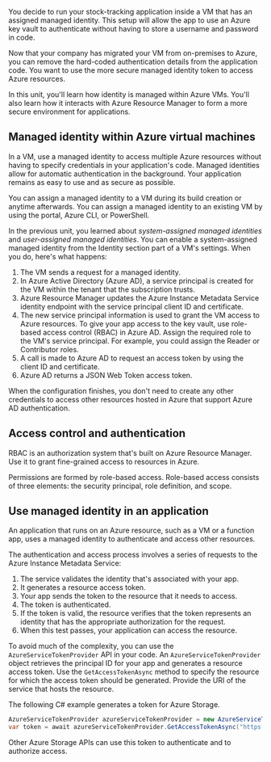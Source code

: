 You decide to run your stock-tracking application inside a VM that has an assigned managed identity. This setup will allow the app to use an Azure key vault to authenticate without having to store a username and password in code.

Now that your company has migrated your VM from on-premises to Azure, you can remove the hard-coded authentication details from the application code. You want to use the more secure managed identity token to access Azure resources.

In this unit, you'll learn how identity is managed within Azure VMs. You'll also learn how it interacts with Azure Resource Manager to form a more secure environment for applications.

## Managed identity within Azure virtual machines

In a VM, use a managed identity to access multiple Azure resources without having to specify credentials in your application's code. Managed identities allow for automatic authentication in the background. Your application remains as easy to use and as secure as possible.

You can assign a managed identity to a VM during its build creation or anytime afterwards. You can assign a managed identity to an existing VM by using the portal, Azure CLI, or PowerShell.

In the previous unit, you learned about *system-assigned managed identities* and *user-assigned managed identities*. You can enable a system-assigned managed identity from the Identity section part of a VM's settings. When you do, here's what happens:

1. The VM sends a request for a managed identity.
1. In Azure Active Directory (Azure AD), a service principal is created for the VM within the tenant that the subscription trusts.
1. Azure Resource Manager updates the Azure Instance Metadata Service identity endpoint with the service principal client ID and certificate.
1. The new service principal information is used to grant the VM access to Azure resources. To give your app access to the key vault, use role-based access control (RBAC) in Azure AD. Assign the required role to the VM's service principal. For example, you could assign the Reader or Contributor roles.
1. A call is made to Azure AD to request an access token by using the client ID and certificate.
1. Azure AD returns a JSON Web Token access token.

When the configuration finishes, you don't need to create any other credentials to access other resources hosted in Azure that support Azure AD authentication.

## Access control and authentication

RBAC is an authorization system that's built on Azure Resource Manager. Use it to grant fine-grained access to resources in Azure.

Permissions are formed by role-based access. Role-based access consists of three elements: the security principal, role definition, and scope.

## Use managed identity in an application

An application that runs on an Azure resource, such as a VM or a function app, uses a managed identity to authenticate and access other resources.

The authentication and access process involves a series of requests to the Azure Instance Metadata Service:

1. The service validates the identity that's associated with your app.
1. It generates a resource access token.
1. Your app sends the token to the resource that it needs to access.
1. The token is authenticated.
1. If the token is valid, the resource verifies that the token represents an identity that has the appropriate authorization for the request.
1. When this test passes, your application can access the resource.

To avoid much of the complexity, you can use the `AzureServiceTokenProvider` API in your code. An `AzureServiceTokenProvider` object retrieves the principal ID for your app and generates a resource access token. Use the `GetAccessTokenAsync` method to specify the resource for which the access token should be generated. Provide the URI of the service that hosts the resource.

The following C# example generates a token for Azure Storage.

```C#
AzureServiceTokenProvider azureServiceTokenProvider = new AzureServiceTokenProvider();
var token = await azureServiceTokenProvider.GetAccessTokenAsync("https://storage.azure.com/");
```

Other Azure Storage APIs can use this token to authenticate and to authorize access.
